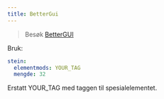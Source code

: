 ```yaml
---
title: BetterGui
---
```


> Besøk [BetterGUI](https://www.spigotmc.org/resources/75620/)

Bruk:

```yaml
stein:
  elementmods: YOUR_TAG
  mengde: 32
```

Erstatt YOUR_TAG med taggen til spesialelementet.